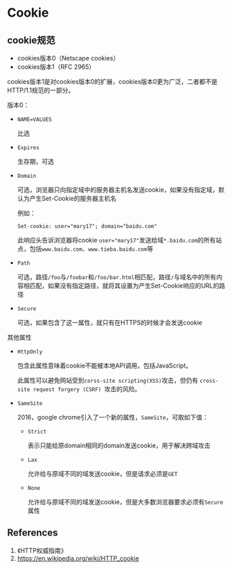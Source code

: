 # Cookie

## cookie规范

- cookies版本0（Netscape cookies）
- cookies版本1（RFC 2965）

cookies版本1是对cookies版本0的扩展，cookies版本0更为广泛，二者都不是HTTP/1.1规范的一部分。

版本0：

- `NAME=VALUES`

  比选

- `Expires`

  生存期，可选

- `Domain`

  可选，浏览器只向指定域中的服务器主机名发送cookie，如果没有指定域，默认为产生Set-Cookie的服务器主机名

  例如：

  ```
  Set-cookie: user="mary17"; domain="baidu.com"
  ```

  此响应头告诉浏览器将cookie `user="mary17"`发送给域`*.baidu.com`的所有站点，包括`www.baidu.com`、`www.tieba.baidu.com`等

- `Path`

  可选，路径`/foo`与`/foobar`和`/foo/bar.html`相匹配，路径`/`与域名中的所有内容相匹配，如果没有指定路径，就将其设置为产生Set-Cookie响应的URL的路径

- `Secure`

  可选，如果包含了这一属性，就只有在HTTPS的时候才会发送cookie

其他属性

- `HttpOnly`

  包含此属性意味着cookie不能被本地API调用，包括JavaScript。

  此属性可以避免网站受到`corss-site scripting(XSS)`攻击，但仍有 `cross-site request forgery (CSRF) `攻击的风险。

- `SameSite`

  2016，google chrome引入了一个新的属性，`SameSite`，可取如下值：

  - `Strict`

    表示只能给原domain相同的domain发送cookie，用于解决跨域攻击

  - `Lax`

    允许给与原域不同的域发送cookie，但是请求必须是`GET`

  - `None`

    允许给与原域不同的域发送cookie，但是大多数浏览器要求必须有`Secure`属性

## References

1. 《HTTP权威指南》
1. https://en.wikipedia.org/wiki/HTTP_cookie